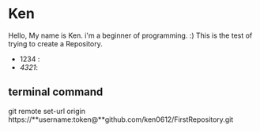 # Ken
Hello, My name is Ken.
i'm a beginner of programming. :)
This is the test of trying to create a Repository.
* 1234 :  
* _4321_:  
## terminal command
git remote set-url origin https://**username:token@**github.com/ken0612/FirstRepository.git

